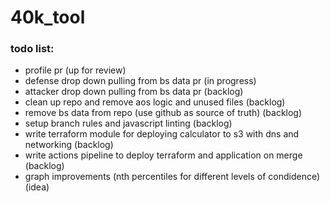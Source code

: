 # 40k_tool

### todo list:

- profile pr (up for review)
- defense drop down pulling from bs data pr (in progress)
- attacker drop down pulling from bs data pr (backlog)
- clean up repo and remove aos logic and unused files (backlog)
- remove bs data from repo (use github as source of truth) (backlog) 
- setup branch rules and javascript linting (backlog)
- write terraform module for deploying calculator to s3 with dns and networking (backlog) 
- write actions pipeline to deploy terraform and application on merge (backlog)
- graph improvements (nth percentiles for different levels of condidence) (idea)  
